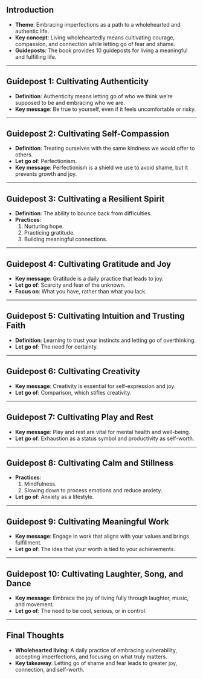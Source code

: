 ## Introduction

- **Theme**: Embracing imperfections as a path to a wholehearted and authentic life.
- **Key concept**: Living wholeheartedly means cultivating courage, compassion, and connection while letting go of fear and shame.
- **Guideposts**: The book provides 10 guideposts for living a meaningful and fulfilling life.

---

## Guidepost 1: Cultivating Authenticity

- **Definition**: Authenticity means letting go of who we think we’re supposed to be and embracing who we are.
- **Key message**: Be true to yourself, even if it feels uncomfortable or risky.

---

## Guidepost 2: Cultivating Self-Compassion

- **Definition**: Treating ourselves with the same kindness we would offer to others.
- **Let go of**: Perfectionism.
- **Key message**: Perfectionism is a shield we use to avoid shame, but it prevents growth and joy.

---

## Guidepost 3: Cultivating a Resilient Spirit

- **Definition**: The ability to bounce back from difficulties.
- **Practices**:
    1. Nurturing hope.
    2. Practicing gratitude.
    3. Building meaningful connections.

---

## Guidepost 4: Cultivating Gratitude and Joy

- **Key message**: Gratitude is a daily practice that leads to joy.
- **Let go of**: Scarcity and fear of the unknown.
- **Focus on**: What you have, rather than what you lack.

---

## Guidepost 5: Cultivating Intuition and Trusting Faith

- **Definition**: Learning to trust your instincts and letting go of overthinking.
- **Let go of**: The need for certainty.

---

## Guidepost 6: Cultivating Creativity

- **Key message**: Creativity is essential for self-expression and joy.
- **Let go of**: Comparison, which stifles creativity.

---

## Guidepost 7: Cultivating Play and Rest

- **Key message**: Play and rest are vital for mental health and well-being.
- **Let go of**: Exhaustion as a status symbol and productivity as self-worth.

---

## Guidepost 8: Cultivating Calm and Stillness

- **Practices**:
    1. Mindfulness.
    2. Slowing down to process emotions and reduce anxiety.
- **Let go of**: Anxiety as a lifestyle.

---

## Guidepost 9: Cultivating Meaningful Work

- **Key message**: Engage in work that aligns with your values and brings fulfillment.
- **Let go of**: The idea that your worth is tied to your achievements.

---

## Guidepost 10: Cultivating Laughter, Song, and Dance

- **Key message**: Embrace the joy of living fully through laughter, music, and movement.
- **Let go of**: The need to be cool, serious, or in control.

---

## Final Thoughts

- **Wholehearted living**: A daily practice of embracing vulnerability, accepting imperfections, and focusing on what truly matters.
- **Key takeaway**: Letting go of shame and fear leads to greater joy, connection, and self-worth.
